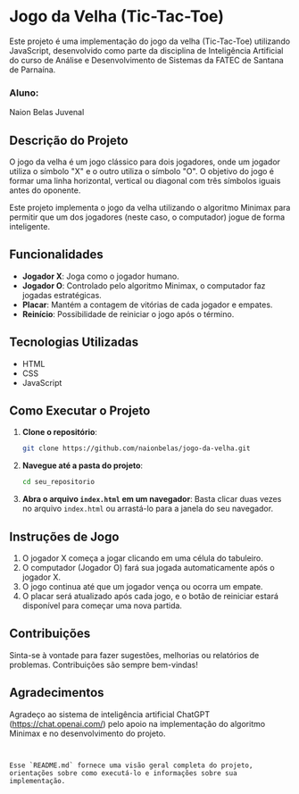 # Jogo da Velha (Tic-Tac-Toe)

Este projeto é uma implementação do jogo da velha (Tic-Tac-Toe) utilizando JavaScript, desenvolvido como parte da disciplina de Inteligência Artificial do curso de Análise e Desenvolvimento de Sistemas da FATEC de Santana de Parnaína.

### Aluno: 
Naion Belas Juvenal

## Descrição do Projeto

O jogo da velha é um jogo clássico para dois jogadores, onde um jogador utiliza o símbolo "X" e o outro utiliza o símbolo "O". O objetivo do jogo é formar uma linha horizontal, vertical ou diagonal com três símbolos iguais antes do oponente.

Este projeto implementa o jogo da velha utilizando o algoritmo Minimax para permitir que um dos jogadores (neste caso, o computador) jogue de forma inteligente.

## Funcionalidades

- **Jogador X**: Joga como o jogador humano.
- **Jogador O**: Controlado pelo algoritmo Minimax, o computador faz jogadas estratégicas.
- **Placar**: Mantém a contagem de vitórias de cada jogador e empates.
- **Reinício**: Possibilidade de reiniciar o jogo após o término.

## Tecnologias Utilizadas

- HTML
- CSS
- JavaScript

## Como Executar o Projeto

1. **Clone o repositório**:
   ```bash
   git clone https://github.com/naionbelas/jogo-da-velha.git
   ```

2. **Navegue até a pasta do projeto**:
   ```bash
   cd seu_repositorio
   ```

3. **Abra o arquivo `index.html` em um navegador**:
   Basta clicar duas vezes no arquivo `index.html` ou arrastá-lo para a janela do seu navegador.

## Instruções de Jogo

1. O jogador X começa a jogar clicando em uma célula do tabuleiro.
2. O computador (Jogador O) fará sua jogada automaticamente após o jogador X.
3. O jogo continua até que um jogador vença ou ocorra um empate.
4. O placar será atualizado após cada jogo, e o botão de reiniciar estará disponível para começar uma nova partida.

## Contribuições

Sinta-se à vontade para fazer sugestões, melhorias ou relatórios de problemas. Contribuições são sempre bem-vindas!



## Agradecimentos

Agradeço ao sistema de inteligência artificial ChatGPT (https://chat.openai.com/) pelo apoio na implementação do algoritmo Minimax e no desenvolvimento do projeto.
```


Esse `README.md` fornece uma visão geral completa do projeto, orientações sobre como executá-lo e informações sobre sua implementação.
